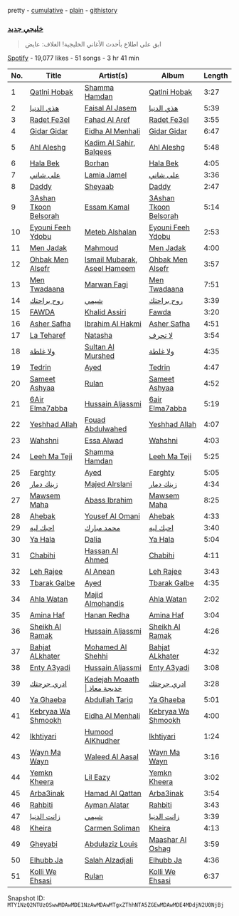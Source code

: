 pretty - [cumulative](/playlists/cumulative/37i9dQZF1DWWQRKXabpuS2.md) - [plain](/playlists/plain/37i9dQZF1DWWQRKXabpuS2) - [githistory](https://github.githistory.xyz/mackorone/spotify-playlist-archive/blob/main/playlists/plain/37i9dQZF1DWWQRKXabpuS2)

### [خليجي جديد](https://open.spotify.com/playlist/37i9dQZF1DWWQRKXabpuS2)

> ابق على اطلاع بأحدث الأغاني الخليجية! الغلاف: عايض

[Spotify](https://open.spotify.com/user/spotify) - 19,077 likes - 51 songs - 3 hr 41 min

| No. | Title | Artist(s) | Album | Length |
|---|---|---|---|---|
| 1 | [Qatlni Hobak](https://open.spotify.com/track/7JqngiYbIy1jv6o0zq45PS) | [Shamma Hamdan](https://open.spotify.com/artist/0HB4KdHq8OA8xyJyxJ5lc2) | [Qatlni Hobak](https://open.spotify.com/album/5rM0FdvjpBafPkf7ojIeVQ) | 3:27 |
| 2 | [هذي الدنيا](https://open.spotify.com/track/3Pvl1Q2B6ZwjQYJGCnb1Aw) | [Faisal Al Jasem](https://open.spotify.com/artist/0jsUKX6jfAdzVj3ml3BAwT) | [هذي الدنيا](https://open.spotify.com/album/3n1ASjeJSVgSXwsYliPKXQ) | 5:39 |
| 3 | [Radet Fe3el](https://open.spotify.com/track/37lxY7Ms2NowVaLhVHiO7U) | [Fahad Al Aref](https://open.spotify.com/artist/5RNoC3G0ieH76JREK3TZI5) | [Radet Fe3el](https://open.spotify.com/album/7rZk47vpKjUXywxtwwUyjH) | 3:55 |
| 4 | [Gidar Gidar](https://open.spotify.com/track/7pIt7aJzoeD9tkvka30Bh4) | [Eidha Al Menhali](https://open.spotify.com/artist/3SyRoTyNvAyDfFT9iap0ie) | [Gidar Gidar](https://open.spotify.com/album/71bAi48fuZr89EYQz2iRiq) | 6:47 |
| 5 | [Ahl Aleshg](https://open.spotify.com/track/44tJDmoFxmtbbZFiTyJ63a) | [Kadim Al Sahir](https://open.spotify.com/artist/5FXMkwsloHI5c05GIkWpuK), [Balqees](https://open.spotify.com/artist/6arfS6PinvWKGyMd1AqgFI) | [Ahl Aleshg](https://open.spotify.com/album/5RBewkiAhunvGKOaqvl6t2) | 5:48 |
| 6 | [Hala Bek](https://open.spotify.com/track/2gNIpFX1xqfGKwUNPSHMXJ) | [Borhan](https://open.spotify.com/artist/0Cqxw4TpB3KidRUI3IQBgi) | [Hala Bek](https://open.spotify.com/album/5jx0W4QtPWYZrJOKCaq76F) | 4:05 |
| 7 | [على شاني](https://open.spotify.com/track/2YuCjMPqT4lQa8eAMjHWzv) | [Lamia Jamel](https://open.spotify.com/artist/2j7ZTFIAN3WJBMjxhKLmVm) | [على شاني](https://open.spotify.com/album/73M1hY0tHmiNBo4rPJGjLz) | 3:36 |
| 8 | [Daddy](https://open.spotify.com/track/2QHwXZqmG2lzY1QK5sIwYl) | [Sheyaab](https://open.spotify.com/artist/4ws4u7WBMXjLtooqt1yQ49) | [Daddy](https://open.spotify.com/album/4jymGyGNnttvMVCDgwqLcm) | 2:47 |
| 9 | [3Ashan Tkoon Belsorah](https://open.spotify.com/track/4V0m0Mm58oDkPLBghkAD7F) | [Essam Kamal](https://open.spotify.com/artist/7yFfaC7g3jtOSQiJGUF0iD) | [3Ashan Tkoon Belsorah](https://open.spotify.com/album/4giImzhcoUvVtzddBsBIUD) | 5:14 |
| 10 | [Eyouni Feeh Ydobu](https://open.spotify.com/track/0fmpUGxAdqRUXLI9QnZIDo) | [Meteb Alshalan](https://open.spotify.com/artist/7HRVFYJ71mBbcv8gA2qEjA) | [Eyouni Feeh Ydobu](https://open.spotify.com/album/2RlrrVOqM1dXElHVZYedDn) | 2:53 |
| 11 | [Men Jadak](https://open.spotify.com/track/0hjzEKv9FxKyb3YjQKt1EA) | [Mahmoud](https://open.spotify.com/artist/1i4PKo462Ma0SDEftSy7my) | [Men Jadak](https://open.spotify.com/album/4hbA5msjAqadBoxSjmZRho) | 4:00 |
| 12 | [Ohbak Men Alsefr](https://open.spotify.com/track/0TnZyPBrljwrLbDcTPV2sm) | [Ismail Mubarak](https://open.spotify.com/artist/3zALKJh4vPkvTq8VsbChkB), [Aseel Hameem](https://open.spotify.com/artist/10bqdRYq6Ha83UeU77iXAo) | [Ohbak Men Alsefr](https://open.spotify.com/album/7siwoCTPM0vqvG6yEr5Q5v) | 3:57 |
| 13 | [Men Twadaana](https://open.spotify.com/track/32PvqSteo1Soty0xd4Ojkk) | [Marwan Fagi](https://open.spotify.com/artist/6jX88gTjWQ2vmswdN1n5TH) | [Men Twadaana](https://open.spotify.com/album/34XzgcFeoIZ2h3cMjpFQLQ) | 7:51 |
| 14 | [روح براحتك](https://open.spotify.com/track/4MEeCc9QHr24rQ99dOd9AZ) | [شيمي](https://open.spotify.com/artist/6x8vq4QX1MQjqasHWpMWhw) | [روح براحتك](https://open.spotify.com/album/2hStDr8tYNyFkQiUT2F0fj) | 3:39 |
| 15 | [FAWDA](https://open.spotify.com/track/2vLFnMjJ0kyPMNpMempfde) | [Khalid Assiri](https://open.spotify.com/artist/03i94h760x5J6t57VRTsAb) | [Fawda](https://open.spotify.com/album/3GuiCyLeLuDUCpLuxjt16U) | 3:20 |
| 16 | [Asher Safha](https://open.spotify.com/track/6LS75pBeHxcJ9rUYecFz33) | [Ibrahim Al Hakmi](https://open.spotify.com/artist/5tW4IIHdo0QDx1KvTu03yc) | [Asher Safha](https://open.spotify.com/album/5jjwXhLhOAbqXFGkibas73) | 4:51 |
| 17 | [La Teharef](https://open.spotify.com/track/5aBHfsSGRuPxPdu3JPEusq) | [Natasha](https://open.spotify.com/artist/7MBJMXAEJuzO754trRIuHu) | [لا تحرف](https://open.spotify.com/album/3GQwWZK3ojppjzPkRGj7x5) | 3:54 |
| 18 | [ولا غلطة](https://open.spotify.com/track/1Htw7lMJaoL7Wg1o1oh3rK) | [Sultan Al Murshed](https://open.spotify.com/artist/6miZ4J6pxMnkJkrjOLeGeU) | [ولا غلطة](https://open.spotify.com/album/4BBuPUUSsT8qkatKvZJb33) | 4:35 |
| 19 | [Tedrin](https://open.spotify.com/track/3vD3gUwNGUOixb6Cg712sH) | [Ayed](https://open.spotify.com/artist/6U4hHMBYGDF1f98bGjxC8U) | [Tedrin](https://open.spotify.com/album/4JNuLecl8rCEeeR3gMznCr) | 4:47 |
| 20 | [Sameet Ashyaa](https://open.spotify.com/track/7eGawwsI0Q5h6OKuU73Ozq) | [Rulan](https://open.spotify.com/artist/2zyMGZUVbCHsh2LnkDF4ex) | [Sameet Ashyaa](https://open.spotify.com/album/7qZ1IHHWxO103OVGTKuQll) | 4:52 |
| 21 | [6Air Elma7abba](https://open.spotify.com/track/1uLo7VvVInEf4mG1ne1GH8) | [Hussain Aljassmi](https://open.spotify.com/artist/1TcEy92Hugt8o9STqUDz2D) | [6air Elma7abba](https://open.spotify.com/album/51iqAWJczGv01DPAdNCU0B) | 5:19 |
| 22 | [Yeshhad Allah](https://open.spotify.com/track/2VZLKUNFYFkGX3Jo0gMdrR) | [Fouad Abdulwahed](https://open.spotify.com/artist/22xlzInkcr2Suc3hx7YSyg) | [Yeshhad Allah](https://open.spotify.com/album/0OCMuAmmg390azxdmWycvx) | 4:07 |
| 23 | [Wahshni](https://open.spotify.com/track/7qXJDw6ucdCPRPXYSDRdBX) | [Essa Alwad](https://open.spotify.com/artist/5EZ7zMZU3c0JMHq0yczerM) | [Wahshni](https://open.spotify.com/album/6NHVn2BIPCjj5mHuWLqLKV) | 4:03 |
| 24 | [Leeh Ma Teji](https://open.spotify.com/track/10ttTmccx33sAtZDoasxUI) | [Shamma Hamdan](https://open.spotify.com/artist/0HB4KdHq8OA8xyJyxJ5lc2) | [Leeh Ma Teji](https://open.spotify.com/album/1MEG9F8I7J82QjzRxnlRnd) | 5:25 |
| 25 | [Farghty](https://open.spotify.com/track/3HBDTztJZkHAy5NUDitGNb) | [Ayed](https://open.spotify.com/artist/6U4hHMBYGDF1f98bGjxC8U) | [Farghty](https://open.spotify.com/album/40yxzlYTsLAMBhmzevbKvB) | 5:05 |
| 26 | [زينك دمار](https://open.spotify.com/track/0STEeSVMD2rRqkFtf7gGXC) | [Majed Alrslani](https://open.spotify.com/artist/4TLEIkw2ZiwL796C8zJtST) | [زينك دمار](https://open.spotify.com/album/7LWT6p48ZKIEUrYBl80H20) | 4:34 |
| 27 | [Mawsem Maha](https://open.spotify.com/track/45IA9bg8QtbaqL6m7oaKAp) | [Abass Ibrahim](https://open.spotify.com/artist/24GgPBu7p3GhaMVvIMAk8T) | [Mawsem Maha](https://open.spotify.com/album/4eeA89peS2KWfn7zJqe4O3) | 8:25 |
| 28 | [Ahebak](https://open.spotify.com/track/7wtj1YsnPgGCPylmzLma4Z) | [Yousef Al Omani](https://open.spotify.com/artist/4a6lP1L1uUaoOpOVkA7dQX) | [Ahebak](https://open.spotify.com/album/0zwZJrDmw6WZkYi54FPiUA) | 4:33 |
| 29 | [احبك ليه](https://open.spotify.com/track/41t3VbNWNRiCOXRcfDcAzE) | [محمد مبارك](https://open.spotify.com/artist/6HCSHVuuQlHb3qiOUqXlKi) | [احبك ليه](https://open.spotify.com/album/0YzT44Y3Ngzu4ZTzqB0uSN) | 3:40 |
| 30 | [Ya Hala](https://open.spotify.com/track/4u7De1AMztuLzjVwZFdcXr) | [Dalia](https://open.spotify.com/artist/3UYi1C1wbSZq4OXbaTdMZD) | [Ya Hala](https://open.spotify.com/album/1sHmK0R4eKbi56B3B0ejw8) | 5:04 |
| 31 | [Chabihi](https://open.spotify.com/track/1WDXQ8wUtiWd2gX6MUTpUR) | [Hassan Al Ahmed](https://open.spotify.com/artist/4U837cFteUqtzDuE6CjAaQ) | [Chabihi](https://open.spotify.com/album/0WQDBzymEFA4DN63V8f5hc) | 4:11 |
| 32 | [Leh Rajee](https://open.spotify.com/track/2rTe08BVkNA9S8xaC4ZqTD) | [Al Anean](https://open.spotify.com/artist/4OGe22HHsE2RKyb710cHI3) | [Leh Rajee](https://open.spotify.com/album/2CiC0SU1r3W3MPcoHuFMyr) | 3:43 |
| 33 | [Tbarak Galbe](https://open.spotify.com/track/5QGkol4xMYr3DgnOPx6jAz) | [Ayed](https://open.spotify.com/artist/6U4hHMBYGDF1f98bGjxC8U) | [Tbarak Galbe](https://open.spotify.com/album/7xkSwmQxStACNH2M68zsdT) | 4:35 |
| 34 | [Ahla Watan](https://open.spotify.com/track/0l96bCDCnawVGivHaq9GZw) | [Majid Almohandis](https://open.spotify.com/artist/2YquYFTCdzTnrcxZzzrNbj) | [Ahla Watan](https://open.spotify.com/album/1VSx7ihfIys5LekVlkUjY2) | 2:02 |
| 35 | [Amina Haf](https://open.spotify.com/track/0Vj0ZTyPQIlRwOcbHZW6A4) | [Hanan Redha](https://open.spotify.com/artist/5AFPjqv26lWXQt2UR5BuGV) | [Amina Haf](https://open.spotify.com/album/4VvptRRpUeGbah9qSN06I0) | 3:04 |
| 36 | [Sheikh Al Ramak](https://open.spotify.com/track/75bIkFeMymOUWLhtLRg5gX) | [Hussain Aljassmi](https://open.spotify.com/artist/1TcEy92Hugt8o9STqUDz2D) | [Sheikh Al Ramak](https://open.spotify.com/album/2kgERNQ27bC262mXWGmyaQ) | 4:26 |
| 37 | [Bahjat ALkhater](https://open.spotify.com/track/3eReZhyR5JIDiRN1kxxHOl) | [Mohamed Al Shehhi](https://open.spotify.com/artist/0dMebvi9NQ4TNjqWIH9dXp) | [Bahjat ALkhater](https://open.spotify.com/album/4UmJoi5HlTPVDeWuDQWgpx) | 4:32 |
| 38 | [Enty A3yadi](https://open.spotify.com/track/7HoiSL5qcW8SI58bEDT38w) | [Hussain Aljassmi](https://open.spotify.com/artist/1TcEy92Hugt8o9STqUDz2D) | [Enty A3yadi](https://open.spotify.com/album/7aoPdzhkfqVQRceYvvxV9S) | 3:08 |
| 39 | [ادري جرحتك](https://open.spotify.com/track/1iPBF6vVw8HW3k4XmYNQTi) | [Kadejah Moaath \| خديجة معاذ](https://open.spotify.com/artist/7DzOtCU08slSv3obNnXNcv) | [ادري جرحتك](https://open.spotify.com/album/3KQUiiMeK7vuaStr9UU5cy) | 3:28 |
| 40 | [Ya Ghaeba](https://open.spotify.com/track/133pYgsSCKjNL09LSOSZ2r) | [Abdullah Tariq](https://open.spotify.com/artist/5ZZAY6x3JLcusD13tjQzQg) | [Ya Ghaeba](https://open.spotify.com/album/3vde6lu7iLNycIgcjJ0FIX) | 5:01 |
| 41 | [Kebryaa Wa Shmookh](https://open.spotify.com/track/1RO1yZjUMItbF3Vq60XtDh) | [Eidha Al Menhali](https://open.spotify.com/artist/3SyRoTyNvAyDfFT9iap0ie) | [Kebryaa Wa Shmookh](https://open.spotify.com/album/3yRAizctgFimatuWrU7x68) | 4:00 |
| 42 | [Ikhtiyari](https://open.spotify.com/track/7JDoh2Fjf8SGjUiXb4BcPh) | [Humood AlKhudher](https://open.spotify.com/artist/0m5YepvtZWhXhNhAqrc50S) | [Ikhtiyari](https://open.spotify.com/album/3Dlse3mYeZCMfVZZOc64Va) | 1:24 |
| 43 | [Wayn Ma Wayn](https://open.spotify.com/track/1kqMk4SFhqjURfdHaZHP5k) | [Waleed Al Aasal](https://open.spotify.com/artist/6kTNe99aqGfMsQDJjvpd7g) | [Wayn Ma Wayn](https://open.spotify.com/album/527Um3zJpKjclamlE7OGuS) | 3:16 |
| 44 | [Yemkn Kheera](https://open.spotify.com/track/0Djyg3c83BhOexIq9J7gk1) | [Lil Eazy](https://open.spotify.com/artist/7g2LNiqq1JAYSf1OcZY8NS) | [Yemkn Kheera](https://open.spotify.com/album/4T0PhQBdKUjd5hnWFR2gki) | 3:02 |
| 45 | [Arba3inak](https://open.spotify.com/track/6xlgx1TgbkUGoeNRpigIvR) | [Hamad Al Qattan](https://open.spotify.com/artist/3GyxnOcf3qKxX6QaaBCbYD) | [Arba3inak](https://open.spotify.com/album/4cIGmqnGdZ82lZgmZsmvUy) | 3:54 |
| 46 | [Rahbiti](https://open.spotify.com/track/54GHePYbjSDoP1gBd76r0Y) | [Ayman Alatar](https://open.spotify.com/artist/30JNu4EdBVY0rVTiLveZ9f) | [Rahbiti](https://open.spotify.com/album/0Nykl37ld13jwj8xv0lj4u) | 3:43 |
| 47 | [زانت الدنيا](https://open.spotify.com/track/5EzRuKGJH0mbsN6v8Fnv9I) | [شيمي](https://open.spotify.com/artist/6x8vq4QX1MQjqasHWpMWhw) | [زانت الدنيا](https://open.spotify.com/album/1LR4dAWfgxCfo15VonGAmO) | 3:39 |
| 48 | [Kheira](https://open.spotify.com/track/7AbtlIY4FXVDOuDXpivtJS) | [Carmen Soliman](https://open.spotify.com/artist/5gPruOKbqIMNHlXASmRXXt) | [Kheira](https://open.spotify.com/album/5mdW9cFswJ2SPNKI7ER224) | 4:13 |
| 49 | [Gheyabi](https://open.spotify.com/track/3D930igQ3knkLavFFPyijR) | [Abdulaziz Louis](https://open.spotify.com/artist/45fXWSpX6WGHhSQVbkktUk) | [Maashar Al Oshag](https://open.spotify.com/album/1nPZkWEX3bXgzfAlynB4LQ) | 3:59 |
| 50 | [Elhubb Ja](https://open.spotify.com/track/6dNsnqDf8c5aBUZW7V2Oqh) | [Salah Alzadjali](https://open.spotify.com/artist/5B14NO9B5J7hKVfyttzrpH) | [Elhubb Ja](https://open.spotify.com/album/42tevSQ1DPLBGr8BgQfh3e) | 4:36 |
| 51 | [Kolli We Ehsasi](https://open.spotify.com/track/7sRtD4UFjJWp6XqY6bNbQu) | [Rulan](https://open.spotify.com/artist/2zyMGZUVbCHsh2LnkDF4ex) | [Kolli We Ehsasi](https://open.spotify.com/album/79Xf67nMR0UTUMgrBUT32F) | 6:37 |

Snapshot ID: `MTY1NzQ2NTUzOSwwMDAwMDE1NzAwMDAwMTgxZThhNTA5ZGEwMDAwMDE4MDdjN2U0NjBj`
